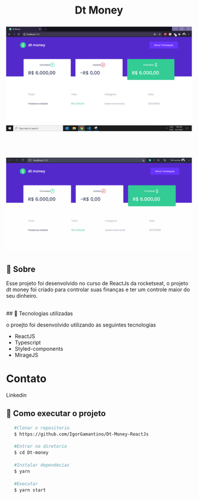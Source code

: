 
<h1 align="center">

  Dt Money
</br>

<img src="./public/tumb.png">

</h1>

</br>

<h2 align="center">

<img src="./public/Eccomerce.gif">

## 📖 Sobre

Esse projeto foi desenvolvido no curso de ReactJs da rocketseat, o projeto dt money foi criado para controlar suas finanças e ter um controle maior do seu dinheiro.

</br>
## 🚀 Tecnologias utilizadas

o proejto foi desenvolvido utilizando as seguintes tecnologias

 - ReactJS
 - Typescript
 - Styled-components
 - MirageJS


 # Contato

  <a hrf="https://www.linkedin.com/in/igor-amantinoipaussu/"> Linkedin</a>



 ## 📲 Como executar o projeto

 ````bash
    #Clonar o repositorio
    $ https://github.com/IgorGamantino/Dt-Money-ReactJs

    #Entrar no diretorio
    $ cd Dt-money

    #Instalar dependecias
    $ yarn

    #Executar
    $ yarn start
 ````
